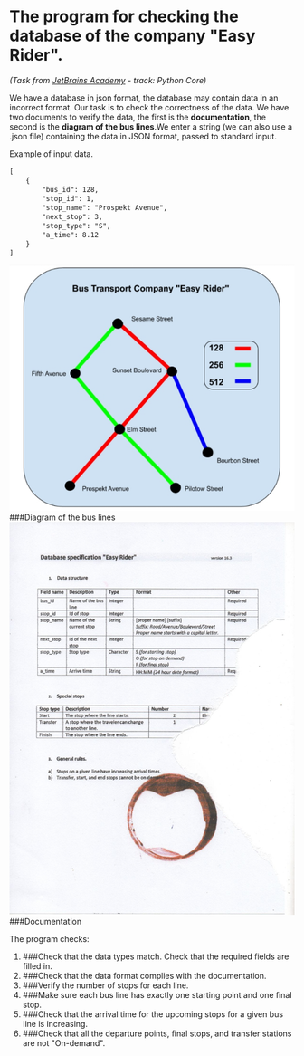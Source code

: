# The program for checking the database of the company "Easy Rider".
_(Task from [JetBrains Academy](https://hyperskill.org "JetBrains Academy") - track: Python Core)_

We have a database in json format, the database may contain data in an incorrect format. Our task is to check the
correctness of the data. We have two documents to verify the data, the first is the **documentation**, the second is
the **diagram of the bus lines**.We enter a string (we can also use a .json file) containing the data in JSON format,
passed to standard input.

Example of input data.
```
[
    {
        "bus_id": 128,
        "stop_id": 1,
        "stop_name": "Prospekt Avenue",
        "next_stop": 3,
        "stop_type": "S",
        "a_time": 8.12
    }
]
```

![diagram of the bus lines](img/Diagram_of_the_bus_line.jpg)
###Diagram of the bus lines
![documentation](img/Documentation.jpg)
###Documentation

The program checks:
1. ###Check that the data types match. Check that the required fields are filled in.
2. ###Check that the data format complies with the documentation.
3. ###Verify the number of stops for each line.
4. ###Make sure each bus line has exactly one starting point and one final stop.
5. ###Check that the arrival time for the upcoming stops for a given bus line is increasing.
6. ###Check that all the departure points, final stops, and transfer stations are not "On-demand".